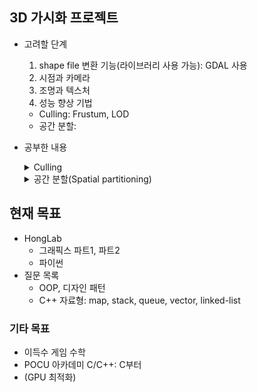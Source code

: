 ## 3D 가시화 프로젝트
- 고려할 단계
  1. shape file 변환 기능(라이브러리 사용 가능): GDAL 사용
  2. 시점과 카메라
  3. 조명과 텍스처
  4. 성능 향상 기법
    - Culling: Frustum, LOD
    - 공간 분할: 
- 공부한 내용
  <details>
  <summary>Culling</summary>
  <div markdown="1">

  - 그래픽스 culling은 그래픽스 엔진에서 카메라 밖에 있는 물체를 그리지 않도록 하는 기법입니다. 이를 통해 카메라 내부의 물체만 그리도록 하기 때문에 성능을 향상시킬 수 있습니다. 일반적으로는 Frustum Culling, Occlusion Culling, Backface Culling등이 사용됩니다.

  컬링(culling)은 컴퓨터 그래픽스에서, 카메라에 보이지 않거나 카메라의 필드 오브 뷰(field of view) 밖에 있는 오브젝트를 렌더링 파이프라인에서 제거하는 과정을 말합니다. 이렇게 하면 처리해야 하는 오브젝트 수를 줄이고 화면에 그릴 오브젝트 수를 줄여 렌더링 엔진의 성능을 크게 개선할 수 있습니다.

  컬링에는 다음과 같은 종류가 있습니다:

  구현 난이도: frustum → backface → occlusion → LOD

  1. 프러스텀 컬링(frustum culling)
      - 이는 뷰 프러스텀(view frustum) 안에 있지 않은 오브젝트를 제거하는 과정
          - 뷰 프러스텀은 카메라에서 볼 수 있는 3차원 공간
      - 가장 간단하면서도 성능을 크게 끌어올릴 수 있는 방법
  2. 백페이스 컬링(backface culling): 이는 카메라로부터 멀어진 면을 가진 오브젝트를 제거하는 과정입니다.
      - occlusion query를 요구하기 때문에, frustum culling보다 상대적으로 어렵다
      - 하지만, 이 방식 역시 굉장히 성능을 향상시킬 수 있다
  3. 오클루젼 컬링(occlusion culling): 이는 다른 오브젝트로 가려져 카메라에서 보이지 않는 오브젝트를 제거하는 과정입니다.
      - 구현은 쉽지만, 효과는 미미하다
  4. 레벨 오브 디테일(Level of Detail, LOD) 컬링: 이는 카메라와의 거리에 따라 오브젝트의 디테일 수준을 조절하는 과정입니다.
      - 카메라가 대상과 멀어질 수록 낮은 해상도의 폴리곤 모델로 교체하는 방식
      - 난도가 높지만, 규모가 큰 장면을 다룰 경우, 큰 성능 향상을 가져올 수 있다

  컬링은 실시간 응용 프로그램, 예를 들어 게임에서는 프레임 레이트가 중요하기 때문에, 처리해야 하는 오브젝트 수를 줄이고 화면에 그릴 오브젝트 수를 줄이므로 렌더링 엔진의 성능을 크게 개선할 수 있습니다.

  </div>
  </details>
  
  <details>
  <summary>공간 분할(Spatial partitioning)</summary>
  <div markdown="1">

    - 그래픽스에서 공간 분할은 장면에서 3D 오브젝트를 효율적으로 관리하고 렌더링하는 기술입니다. 이는 장면의 3D 공간을 작은 영역, 셀로 나누고, 장면의 오브젝트를 적절한 셀로 분류하는 것입니다. 이렇게 하면 렌더러는 빠르게 가시적인 오브젝트와 가시적이지 않은 오브젝트를 구분할 수 있고, 가시적인 오브젝트만 렌더링할 수 있습니다. 이는 오브젝트가 많은 장면에서는 렌더러의 성능을 크게 개선할 수 있습니다. 공간 분할 기술 예로는 8-리드 트리, k-d 트리, 경계 볼륨 계층 구조(BVH)가 있습니다.
    - 공간 분할(Spatial partitioning)은 공간상의 데이터를 여러 개의 작은 구역으로 나누는 기법입니다. 이를 통해 공간상에서 관심 대상을 효율적으로 검색, 처리할 수 있도록 합니다. 일반적으로 공간 분할은 두 가지 기법으로 이루어집니다: 공간 구조(spatial structure)와 공간 인덱싱(spatial indexing)입니다.
    1. 공간 구조는 데이터를 공간상에서 위치를 기준으로 구조적으로 구분하는 기법입니다. 예를 들어, 트리 구조나 그래프 구조를 사용할 수 있습니다.
    2. 공간 인덱싱은 데이터를 공간상의 위치를 기반으로 인덱싱하는 기법입니다. 이를 위해 공간 구조를 사용하거나, 구조 없이 인덱싱 기법을 사용할 수 있습니다. 일반적으로 공간 인덱싱 기법으로는 R-Tree, k-d Tree, Quadtree, Grid-based 등이 있습니다.
        - R-Tree는 사각형 공간 구조를 기반으로 하며, 사각형 공간에 속한 데이터를 효율적으로 관리할 수 있도록 합니다. k-d Tree는 k차원 공간에서 데이터를 관리할 수 있도록 합니다. Quadtree는 2차원 공간에서 데이터를 관리할 수 있도록 합니다. Grid-based는 일정한 규모의 그리드를 사용하여 공간을 나누고, 각 그리드에 데이터를 저장하는 기법입니다.
    - GIS에서는, 공간 분할 기법을 사용하여 공간 데이터를 효율적으로 관리하고, 지리적 질의를 수행할 수 있도록 합니다. 컴퓨터 그래픽스에서는 공간 분할 기법을 사용하여 카메라와 장면에서 보이지 않는 물체를 제거하고, 렌더링 성능을 향상시킬 수 있도록 합니다.
  
  </div>
  </details>

## 현재 목표
  - HongLab
    - 그래픽스 파트1, 파트2
    - 파이썬
  - 질문 목록
      - OOP, 디자인 패턴
      - C++ 자료형: map, stack, queue, vector, linked-list
### 기타 목표
  - 이득수 게임 수학
  - POCU 아카데미 C/C++: C부터
  - (GPU 최적화)
